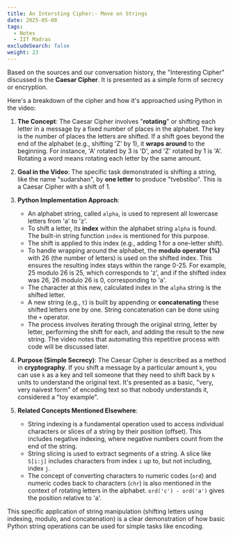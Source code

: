 ```yaml
---
title: An Intersting Cipher:- Move on Strings
date: 2025-05-08
tags:
  - Notes 
  - IIT Madras
excludeSearch: false
weight: 23
---
```


Based on the sources and our conversation history, the "Interesting Cipher" discussed is the **Caesar Cipher**. It is presented as a simple form of secrecy or encryption.

Here's a breakdown of the cipher and how it's approached using Python in the video:

1.  **The Concept**: The Caesar Cipher involves "**rotating**" or shifting each letter in a message by a fixed number of places in the alphabet. The key is the number of places the letters are shifted. If a shift goes beyond the end of the alphabet (e.g., shifting 'Z' by 1), it **wraps around** to the beginning. For instance, 'A' rotated by 3 is 'D', and 'Z' rotated by 1 is 'A'. Rotating a word means rotating each letter by the same amount.

2.  **Goal in the Video**: The specific task demonstrated is shifting a string, like the name "sudarshan", by **one letter** to produce "tvebstibo". This is a Caesar Cipher with a shift of 1.

3.  **Python Implementation Approach**:
    *   An alphabet string, called `alpha`, is used to represent all lowercase letters from 'a' to 'z'.
    *   To shift a letter, its **index** within the alphabet string `alpha` is found. The built-in string function `index` is mentioned for this purpose.
    *   The shift is applied to this index (e.g., adding 1 for a one-letter shift).
    *   To handle wrapping around the alphabet, the **modulo operator (%)** with 26 (the number of letters) is used on the shifted index. This ensures the resulting index stays within the range 0-25. For example, 25 modulo 26 is 25, which corresponds to 'z', and if the shifted index was 26, 26 modulo 26 is 0, corresponding to 'a'.
    *   The character at this new, calculated index in the `alpha` string is the shifted letter.
    *   A new string (e.g., `t`) is built by appending or **concatenating** these shifted letters one by one. String concatenation can be done using the `+` operator.
    *   The process involves iterating through the original string, letter by letter, performing the shift for each, and adding the result to the new string. The video notes that automating this repetitive process with code will be discussed later.

4.  **Purpose (Simple Secrecy)**: The Caesar Cipher is described as a method in **cryptography**. If you shift a message by a particular amount `k`, you can use `k` as a key and tell someone that they need to shift back by `k` units to understand the original text. It's presented as a basic, "very, very naivest form" of encoding text so that nobody understands it, considered a "toy example".

5.  **Related Concepts Mentioned Elsewhere**:
    *   String indexing is a fundamental operation used to access individual characters or slices of a string by their position (offset). This includes negative indexing, where negative numbers count from the end of the string.
    *   String slicing is used to extract segments of a string. A slice like `S[i:j]` includes characters from index `i` up to, but not including, index `j`.
    *   The concept of converting characters to numeric codes (`ord`) and numeric codes back to characters (`chr`) is also mentioned in the context of rotating letters in the alphabet. `ord('c') - ord('a')` gives the position relative to 'a'.

This specific application of string manipulation (shifting letters using indexing, modulo, and concatenation) is a clear demonstration of how basic Python string operations can be used for simple tasks like encoding.
